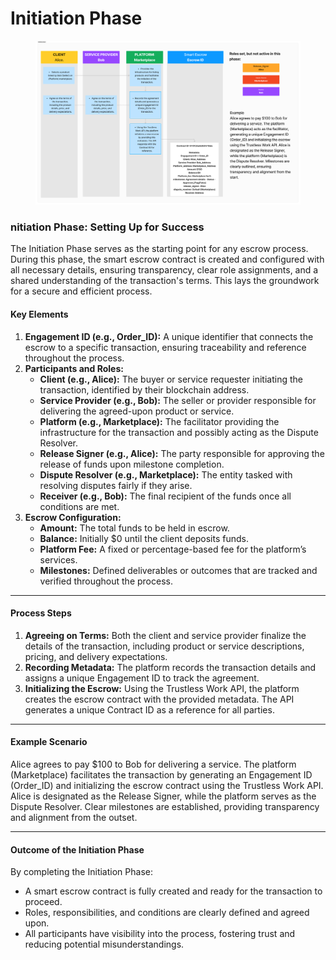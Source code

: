 # Initiation Phase

<div data-full-width="true"><figure><img src="../../.gitbook/assets/Initiation_phase_lite.png" alt=""><figcaption></figcaption></figure></div>

### **nitiation Phase: Setting Up for Success**

The Initiation Phase serves as the starting point for any escrow process. During this phase, the smart escrow contract is created and configured with all necessary details, ensuring transparency, clear role assignments, and a shared understanding of the transaction's terms. This lays the groundwork for a secure and efficient process.

#### **Key Elements**

1. **Engagement ID (e.g., Order\_ID):** A unique identifier that connects the escrow to a specific transaction, ensuring traceability and reference throughout the process.
2. **Participants and Roles:**
   * **Client (e.g., Alice):** The buyer or service requester initiating the transaction, identified by their blockchain address.
   * **Service Provider (e.g., Bob):** The seller or provider responsible for delivering the agreed-upon product or service.
   * **Platform (e.g., Marketplace):** The facilitator providing the infrastructure for the transaction and possibly acting as the Dispute Resolver.
   * **Release Signer (e.g., Alice):** The party responsible for approving the release of funds upon milestone completion.
   * **Dispute Resolver (e.g., Marketplace):** The entity tasked with resolving disputes fairly if they arise.
   * **Receiver (e.g., Bob):** The final recipient of the funds once all conditions are met.
3. **Escrow Configuration:**
   * **Amount:** The total funds to be held in escrow.
   * **Balance:** Initially $0 until the client deposits funds.
   * **Platform Fee:** A fixed or percentage-based fee for the platform’s services.
   * **Milestones:** Defined deliverables or outcomes that are tracked and verified throughout the process.

***

#### **Process Steps**

1. **Agreeing on Terms:** Both the client and service provider finalize the details of the transaction, including product or service descriptions, pricing, and delivery expectations.
2. **Recording Metadata:** The platform records the transaction details and assigns a unique Engagement ID to track the agreement.
3. **Initializing the Escrow:** Using the Trustless Work API, the platform creates the escrow contract with the provided metadata. The API generates a unique Contract ID as a reference for all parties.

***

#### **Example Scenario**

Alice agrees to pay $100 to Bob for delivering a service. The platform (Marketplace) facilitates the transaction by generating an Engagement ID (Order\_ID) and initializing the escrow contract using the Trustless Work API. Alice is designated as the Release Signer, while the platform serves as the Dispute Resolver. Clear milestones are established, providing transparency and alignment from the outset.

***

#### **Outcome of the Initiation Phase**

By completing the Initiation Phase:

* A smart escrow contract is fully created and ready for the transaction to proceed.
* Roles, responsibilities, and conditions are clearly defined and agreed upon.
* All participants have visibility into the process, fostering trust and reducing potential misunderstandings.

